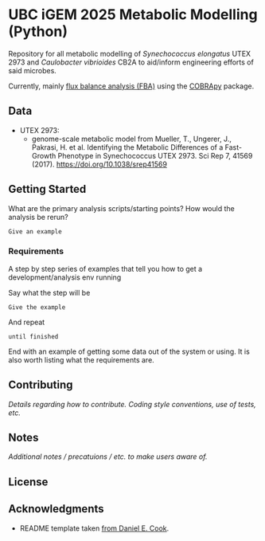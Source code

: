 # UBC iGEM 2025 Metabolic Modelling (Python)

Repository for all metabolic modelling of _Synechococcus elongatus_ UTEX 2973 and _Caulobacter vibrioides_ CB2A to aid/inform engineering efforts of said microbes.

Currently, mainly [flux balance analysis (FBA)](https://doi.org/10.1038/nbt.1614) using the [COBRApy](https://cobrapy.readthedocs.io) package.

## Data

* UTEX 2973:
    * genome-scale metabolic model from Mueller, T., Ungerer, J., Pakrasi, H. et al. Identifying the Metabolic Differences of a Fast-Growth Phenotype in Synechococcus UTEX 2973. Sci Rep 7, 41569 (2017). https://doi.org/10.1038/srep41569

## Getting Started

What are the primary analysis scripts/starting points? How would the analysis be rerun?

```
Give an example
```

### Requirements

A step by step series of examples that tell you how to get a development/analysis env running

Say what the step will be

```
Give the example
```

And repeat

```
until finished
```

End with an example of getting some data out of the system or using. It is also worth listing what the requirements are.

## Contributing

_Details regarding how to contribute. Coding style conventions, use of tests, etc._

## Notes

_Additional notes / precatuions / etc. to make users aware of._

## License

## Acknowledgments

* README template taken [from Daniel E. Cook](https://gist.github.com/danielecook/94272f387d3366070d2546e2eadefe57).